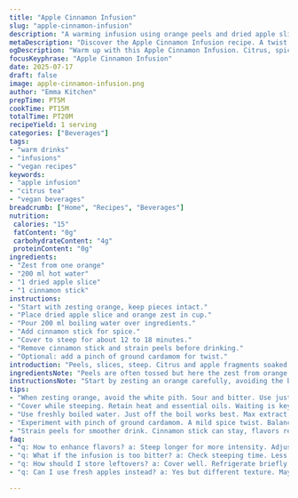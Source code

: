 ```yaml
---
title: "Apple Cinnamon Infusion"
slug: "apple-cinnamon-infusion"
description: "A warming infusion using orange peels and dried apple slices steeped in hot water with a cinnamon stick. Takes about 10 to 20 minutes to brew. Citrus and spice notes mingle. Dairy, gluten, nut, and egg-free. Vegan friendly. Yield roughly 300 ml or 1.25 cups. Aromatic and slightly tangy with cinnamon warmth."
metaDescription: "Discover the Apple Cinnamon Infusion recipe. A twist on traditional flavors with orange, apple, and cinnamon blend for a soothing drink"
ogDescription: "Warm up with this Apple Cinnamon Infusion. Citrus, spice, and a touch of sweetness in every sip. Perfect for cozy moments"
focusKeyphrase: "Apple Cinnamon Infusion"
date: 2025-07-17
draft: false
image: apple-cinnamon-infusion.png
author: "Emma Kitchen"
prepTime: PT5M
cookTime: PT15M
totalTime: PT20M
recipeYield: 1 serving
categories: ["Beverages"]
tags:
- "warm drinks"
- "infusions"
- "vegan recipes"
keywords:
- "apple infusion"
- "citrus tea"
- "vegan beverages"
breadcrumb: ["Home", "Recipes", "Beverages"]
nutrition: 
 calories: "15"
 fatContent: "0g"
 carbohydrateContent: "4g"
 proteinContent: "0g"
ingredients:
- "Zest from one orange"
- "200 ml hot water"
- "1 dried apple slice"
- "1 cinnamon stick"
instructions:
- "Start with zesting orange, keep pieces intact."
- "Place dried apple slice and orange zest in cup."
- "Pour 200 ml boiling water over ingredients."
- "Add cinnamon stick for spice."
- "Cover to steep for about 12 to 18 minutes."
- "Remove cinnamon stick and strain peels before drinking."
- "Optional: add a pinch of ground cardamom for twist."
introduction: "Peels, slices, steep. Citrus and apple fragments soaked hot. Apple skins replaced with dried slices. Orange gives fresh brightness. Cinnamon deepens flavor. Timing varies around quarter-hour. No bulky chunks. Vegan, gluten-free, dairy-less. You get a translucent amber sip. Herbal but fruity hints, spicy trim. Easy to keep peels for purpose, never waste. Small cup, big scent. Forget bags. Purity in fragments. Brew slow, not rushed. A simple shift from skin to dried fruit and fresh citrus zest shifts vibe completely. It's not the norm but tasty. Warm and lingering naturally."
ingredientsNote: "Peels are often tossed but here the zest from orange adds citrus oils. Fresh zest bitter sharp sometimes so use only peel, no pith. Dried apple slices chosen over fresh to intensify apple aroma without floating pulp. Cinnamon stick brings resinous warmth that's subtle yet potent. Water must be freshly boiled to extract oils and sugars effectively. Quantities are smaller compared to original to focus on a concise cup that doesn’t overwhelm in taste or caffeine-like feel. Adding cardamom optional for mild herbal complexity. Ingredients all fresh or naturally dried; no sugars or additives. A wholesome warm beverage alternative that’s free from gluten, nuts, eggs, dairy, ideal for delicate diets."
instructionsNote: "Start by zesting an orange carefully, avoiding the bitter white pith beneath. Place zest and dried apple slice into your cup. Pour freshly boiled water just off rolling boil, about 200 ml for this smaller portion, covering peels entirely. Add a whole cinnamon stick to the cup, no crushing needed—let time extract aromas. Cover the cup to trap steam and flavors. Steep between 12 and 18 minutes. Keep it covered to preserve heat. Remove the cinnamon stick then strain out peels if preferred for smooth sipping. Optional twist: sprinkle a small pinch of ground cardamom right after steeping to add spice depth. Stir and drink warm. Best consumed fresh but can keep covered briefly without losing essence. Avoid boiling the infusion again to prevent bitterness or harshness."
tips:
- "When zesting orange, avoid the white pith. Sour and bitter. Use just the outer layer. Fresh peels are flavorful. Dried apples enhance aroma. Choose thick slices, not thin."
- "Cover while steeping. Retain heat and essential oils. Waiting is key—12 to 18 minutes. Steeping too long? It may turn bitter. Patience pays. Don't rush the flavors."
- "Use freshly boiled water. Just off the boil works best. Max extract of oils and sugars. Flavors can dull otherwise. Always start with boiling. Water quality matters."
- "Experiment with pinch of ground cardamom. A mild spice twist. Balances apple and orange nicely. But don’t overdo it. Small amounts. Add it after steeping."
- "Strain peels for smoother drink. Cinnamon stick can stay, flavors remain. Look for translucent amber color. A hint of tang with warm spice. Enjoy fresh for best results."
faq:
- "q: How to enhance flavors? a: Steep longer for more intensity. Adjust water temperature. Add fruit pieces. Each change shifts taste profile bring freshness."
- "q: What if the infusion is too bitter? a: Check steeping time. Less is often better. Always taste as you go. Under steep for smoother sips."
- "q: How should I store leftovers? a: Cover well. Refrigerate briefly. Best used fresh. If cold, reheat gently. Watch for bitterness—avoid boiling."
- "q: Can I use fresh apples instead? a: Yes but different texture. May soften too much. Dried maintain aroma. But fresh can add unique taste. Try both."

---
```

